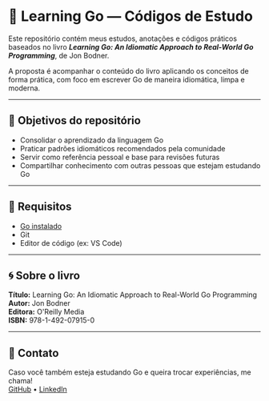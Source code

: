# 📘 Learning Go — Códigos de Estudo

Este repositório contém meus estudos, anotações e códigos práticos baseados no livro  **_Learning Go: An Idiomatic Approach to Real-World Go Programming_**, de Jon Bodner.

A proposta é acompanhar o conteúdo do livro aplicando os conceitos de forma prática, com foco em escrever Go de maneira idiomática, limpa e moderna.

---

## 🧭 Objetivos do repositório

- Consolidar o aprendizado da linguagem Go
- Praticar padrões idiomáticos recomendados pela comunidade
- Servir como referência pessoal e base para revisões futuras
- Compartilhar conhecimento com outras pessoas que estejam estudando Go

---

## 🔧 Requisitos

- [Go instalado](https://golang.org/doc/install)
- Git
- Editor de código (ex: VS Code)

---

## 🌀 Sobre o livro

**Título:** Learning Go: An Idiomatic Approach to Real-World Go Programming  
**Autor:** Jon Bodner  
**Editora:** O'Reilly Media  
**ISBN:** 978-1-492-07915-0

---

## 💌 Contato

Caso você também esteja estudando Go e queira trocar experiências, me chama!  
[GitHub](https://github.com/falk-dev) • [LinkedIn](https://linkedin.com/in/seu-usuario)
